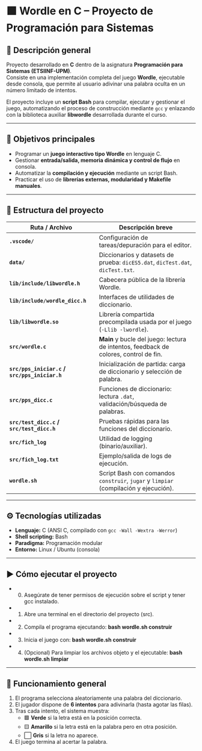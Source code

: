 # 🟩 Wordle en C – Proyecto de Programación para Sistemas

## 🧩 Descripción general
Proyecto desarrollado en **C** dentro de la asignatura **Programación para Sistemas (ETSIINF-UPM)**.  
Consiste en una implementación completa del juego **Wordle**, ejecutable desde consola, que permite al usuario adivinar una palabra oculta en un número limitado de intentos.

El proyecto incluye un **script Bash** para compilar, ejecutar y gestionar el juego, automatizando el proceso de construcción mediante `gcc` y enlazando con la biblioteca auxiliar **libwordle** desarrollada durante el curso.

---

## 🎯 Objetivos principales
- Programar un **juego interactivo tipo Wordle** en lenguaje C.  
- Gestionar **entrada/salida, memoria dinámica y control de flujo** en consola.  
- Automatizar la **compilación y ejecución** mediante un script Bash.  
- Practicar el uso de **librerías externas, modularidad y Makefile manuales**.

---

## 🧱 Estructura del proyecto

| Ruta / Archivo | Descripción breve |
|---|---|
| **`.vscode/`** | Configuración de tareas/depuración para el editor. |
| **`data/`** | Diccionarios y datasets de prueba: `dicES5.dat`, `dicTest.dat`, `dicTest.txt`. |
| **`lib/include/libwordle.h`** | Cabecera pública de la librería Wordle. |
| **`lib/include/wordle_dicc.h`** | Interfaces de utilidades de diccionario. |
| **`lib/libwordle.so`** | Librería compartida precompilada usada por el juego (`-Llib -lwordle`). |
| **`src/wordle.c`** | **Main** y bucle del juego: lectura de intentos, feedback de colores, control de fin. |
| **`src/pps_iniciar.c` / `src/pps_iniciar.h`** | Inicialización de partida: carga de diccionario y selección de palabra. |
| **`src/pps_dicc.c`** | Funciones de diccionario: lectura `.dat`, validación/búsqueda de palabras. |
| **`src/test_dicc.c` / `src/test_dicc.h`** | Pruebas rápidas para las funciones del diccionario. |
| **`src/fich_log`** | Utilidad de logging (binario/auxiliar). |
| **`src/fich_log.txt`** | Ejemplo/salida de logs de ejecución. |
| **`wordle.sh`** | Script Bash con comandos `construir`, `jugar` y `limpiar` (compilación y ejecución). |


---

## ⚙️ Tecnologías utilizadas
- **Lenguaje:** C (ANSI C, compilado con `gcc -Wall -Wextra -Werror`)  
- **Shell scripting:** Bash  
- **Paradigma:** Programación modular  
- **Entorno:** Linux / Ubuntu (consola)  

---

## ▶️ Cómo ejecutar el proyecto
- 0. Asegúrate de tener permisos de ejecución sobre el script y tener gcc instalado.

- 1. Abre una terminal en el directorio del proyecto (src).

- 2. Compila el programa ejecutando: **bash wordle.sh construir**

- 3. Inicia el juego con: **bash wordle.sh construir**

- 4. (Opcional) Para limpiar los archivos objeto y el ejecutable: **bash wordle.sh limpiar**
   
---

## 🧮 Funcionamiento general

1. El programa selecciona aleatoriamente una palabra del diccionario.  
2. El jugador dispone de **6 intentos** para adivinarla (hasta agotar las filas).  
3. Tras cada intento, el sistema muestra:  
   - 🟩 **Verde** si la letra está en la posición correcta.  
   - 🟨 **Amarillo** si la letra está en la palabra pero en otra posición.  
   - ⬜ **Gris** si la letra no aparece.  
4. El juego termina al acertar la palabra.

